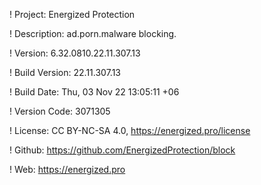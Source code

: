 ! Project: Energized Protection

! Description: ad.porn.malware blocking.

! Version: 6.32.0810.22.11.307.13

! Build Version: 22.11.307.13

! Build Date: Thu, 03 Nov 22 13:05:11 +06

! Version Code: 3071305

! License: CC BY-NC-SA 4.0, https://energized.pro/license

! Github: https://github.com/EnergizedProtection/block

! Web: https://energized.pro
